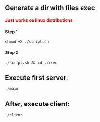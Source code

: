 ## Generate a dir with files exec

<h4 style="color: red;">Just works on linux distributions</h4>

#### Step 1
```
chmod +X ./script.sh
```

#### Step 2
```
./script.sh && cd ./exec
```

## Execute first server:

```
./main
```

## After, execute client:

```
./client
```